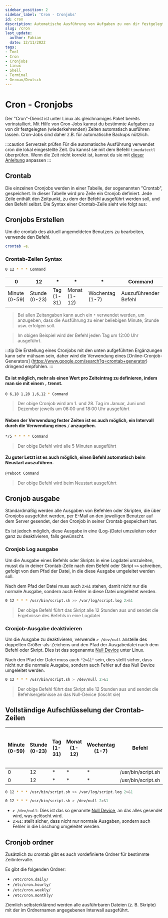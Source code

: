 ```yaml
---
sidebar_position: 2
sidebar_label: 'Cron - Cronjobs'
id: cron
description: Automatische Ausführung von Aufgaben zu von dir festgelegten (wiederkehrenden) Zeiten.
slug: /cron
last_update:
  author: Fabian
  date: 12/11/2022
tags:
- Tool
- Cron
- Cronjobs
- Linux
- Shell
- Terminal
- German/Deutsch
---
```


# Cron - Cronjobs

Der "Cron"-Dienst ist unter Linux als gleichnamiges Paket bereits vorinstalliert. Mit Hilfe von Cron-Jobs kannst du bestimmte Aufgaben zu von dir festgelegten (wiederkehrenden) Zeiten automatisch ausführen lassen. Cron-Jobs sind daher z.B. für automatische Backups nützlich.

:::caution Serverzeit prüfen
Für die automatische Ausführung verwendet cron die lokal eingestellte Zeit. Du kannst sie mit dem Befehl `timedatectl` überprüfen.
Wenn die Zeit nicht korrekt ist, kannst du sie mit [dieser Anleitung](./linux-time-date) anpassen
:::

## Crontab
Die einzelnen Cronjobs werden in einer Tabelle, der sogenannten "Crontab", gespeichert. In dieser Tabelle wird pro Zeile ein Cronjob definiert. Jede Zeile enthält den Zeitpunkt, zu dem der Befehl ausgeführt werden soll, und den Befehl selbst. Die Syntax einer Crontab-Zeile sieht wie folgt aus:

## Cronjobs Erstellen

Um die crontab des aktuell angemeldeten Benutzers zu bearbeiten, verwende den Befehl.

```bash
crontab -e.
```

### Crontab-Zeilen Syntax

```bash
0 12 * * * Command
```

| 0 | 12 | * | * | * | Command |
|---|---|---|---|---|---|
| Minute (0-59) | Stunde (0-23) | Tag (1-31) | Monat (1-12) | Wochentag (1-7) | Auszuführender Befehl |

>Bei allen Zeitangaben kann auch ein `*` verwendet werden, um anzugeben, dass die Ausführung zu einer beliebigen Minute, Stunde usw. erfolgen soll.

>Im obigen Beispiel wird der Befehl jeden Tag um 12:00 Uhr ausgeführt.

:::tip
Die Erstellung eines Cronjobs mit den unten aufgeführten Ergänzungen kann sehr mühsam sein, daher wird die Verwendung eines [Online-Cronjob-Generators] (https://www.google.com/search?q=crontab+generator) dringend empfohlen.
:::

#### Es ist möglich, mehr als einen Wert pro Zeiteintrag zu definieren, indem man sie mit einem `,` trennt.

```bash
0 6,18 1,28 1,6,12 * Command
```

>Der obige Cronjob wird am 1. und 28. Tag im Januar, Juni und Dezember jeweils um 06:00 und 18:00 Uhr ausgeführt

#### Neben der Verwendung fester Zeiten ist es auch möglich, ein Intervall durch die Verwendung eines `/` anzugeben.

```bash
*/5 * * * * Command
```

>Der obige Befehl wird alle 5 Minuten ausgeführt

#### Zu guter Letzt ist es auch möglich, einen Befehl automatisch beim Neustart auszuführen.

```bash
@reboot Command
```

>Der obige Befehl wird beim Neustart ausgeführt

## Cronjob ausgabe

Standardmäßig werden alle Ausgaben von Befehlen oder Skripten, die über Cronjobs ausgeführt werden, per E-Mail an den jeweiligen Benutzer auf dem Server gesendet, der den Cronjob in seiner Crontab gespeichert hat.

Es ist jedoch möglich, diese Ausgabe in eine (Log-)Datei umzuleiten oder ganz zu deaktivieren, falls gewünscht.

### Cronjob Log ausgabe

Um die Ausgabe eines Befehls oder Skripts in eine Logdatei umzuleiten, musst du in deiner Crontab-Zeile nach dem Befehl oder Skript `>>` schreiben, gefolgt von dem Pfad der Datei, in die diese Ausgabe umgeleitet werden soll.

Nach dem Pfad der Datei muss auch `2>&1` stehen, damit nicht nur die normale Ausgabe, sondern auch Fehler in diese Datei umgeleitet werden.

```bash Beispiel für einen vollständigen Cronjob mit Log
0 12 * * * /usr/bin/script.sh >> /var/log/script.log 2>&1
```

>Der obige Befehl führt das Skript alle 12 Stunden aus und sendet die Ergebnisse des Befehls in eine Logdatei

### Cronjob-Ausgabe deaktivieren

Um die Ausgabe zu deaktivieren, verwende `> /dev/null` anstelle des doppelten Größer-als-Zeichens und den Pfad der Ausgabedatei nach dem Befehl oder Skript. Dies ist das sogenannte [Null Device](https://en.wikipedia.org/wiki/Null_device) unter Linux.

Nach den Pfad der Datei muss auch `"2>&1"` sein, dies stellt sicher, dass nicht nur die normale Ausgabe, sondern auch Fehler auf das Null Device umgeleitet werden.

```bash Beispiel für einen vollständigen Cronjob mit deaktiviertem Log
0 12 * * * /usr/bin/script.sh > /dev/null 2>&1
```

>Der obige Befehl führt das Skript alle 12 Stunden aus und sendet die Befehlsergebnisse an das Null-Device (löscht sie)

## Vollständige Aufschlüsselung der Crontab-Zeilen

| Minute (0-59) | Stunde (0-23) | Tag (1-31) | Monat (1-12) | Wochentag (1-7) | Befehl | > Sendet ausgabe<br/> >> Sendet ausgabe ohne ziel zu überschreiben | Ausgabe Ziel | Sendet auch fehler ans ziel |
|---|---|---|---|---|---|---|---|---|
| 0 | 12 | * | * | * | /usr/bin/script.sh | >> | /var/log/script.log | 2>&1 |
| 0 | 12 | * | * | * | /usr/bin/script.sh | > | /dev/null| 2>&1 |

```bash Beispiel für einen vollständigen Cronjob mit Protokoll
0 12 * * * /usr/bin/script.sh >> /var/log/script.log 2>&1
```

```bash Beispiel für einen vollständigen Cronjob mit deaktiviertem Log
0 12 * * * /usr/bin/script.sh > /dev/null 2>&1
```

- `> /dev/null`: Dies ist das so genannte [Null Device](https://en.wikipedia.org/wiki/Null_device), an das alles gesendet wird, was gelöscht wird.
- `2>&1`: stellt sicher, dass nicht nur normale Ausgaben, sondern auch Fehler in die Löschung umgeleitet werden.

## Cronjob ordner

Zusätzlich zu crontab gibt es auch vordefinierte Ordner für bestimmte Zeitintervalle.

Es gibt die folgenden Ordner:

- `/etc/cron.daily/`
- `/etc/cron.hourly/`
- `/etc/cron.weekly/`
- `/etc/cron.monthly/`

Ziemlich selbsterklärend werden alle ausführbaren Dateien (z. B. Skripte) mit der im Ordnernamen angegebenen Interwall ausgeführt.
